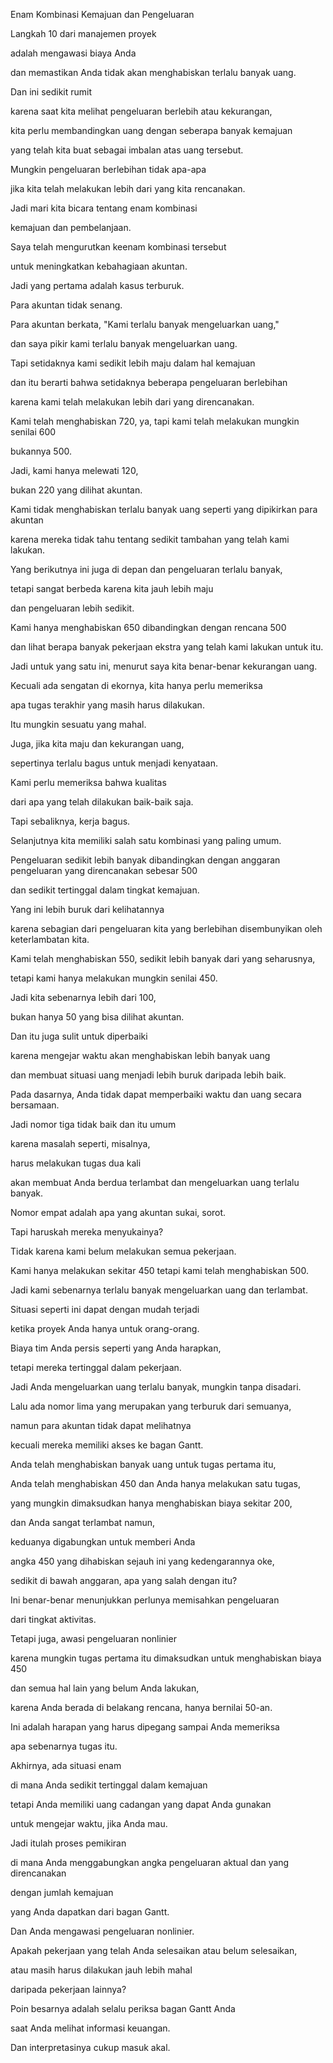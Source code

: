 Enam Kombinasi Kemajuan dan Pengeluaran

Langkah 10 dari manajemen proyek 

adalah mengawasi biaya Anda 

dan memastikan Anda tidak akan menghabiskan terlalu banyak uang.

Dan ini sedikit rumit 

karena saat kita melihat pengeluaran berlebih atau kekurangan, 

kita perlu membandingkan uang dengan seberapa banyak kemajuan 

yang telah kita buat sebagai imbalan atas uang tersebut.

Mungkin pengeluaran berlebihan tidak apa-apa 

jika kita telah melakukan lebih dari yang kita rencanakan.

Jadi mari kita bicara tentang enam kombinasi 

kemajuan dan pembelanjaan.

Saya telah mengurutkan keenam kombinasi tersebut 

untuk meningkatkan kebahagiaan akuntan.

Jadi yang pertama adalah kasus terburuk.

Para akuntan tidak senang.

Para akuntan berkata, "Kami terlalu banyak mengeluarkan uang," 

dan saya pikir kami terlalu banyak mengeluarkan uang.

Tapi setidaknya kami sedikit lebih maju dalam hal kemajuan 

dan itu berarti bahwa setidaknya beberapa pengeluaran berlebihan 

karena kami telah melakukan lebih dari yang direncanakan.

Kami telah menghabiskan 720, ya, tapi kami telah melakukan mungkin senilai 600 

bukannya 500.

Jadi, kami hanya melewati 120, 

bukan 220 yang dilihat akuntan.

Kami tidak menghabiskan terlalu banyak uang seperti yang dipikirkan para akuntan 

karena mereka tidak tahu tentang sedikit tambahan yang telah kami lakukan.

Yang berikutnya ini juga di depan dan pengeluaran terlalu banyak, 

tetapi sangat berbeda karena kita jauh lebih maju 

dan pengeluaran lebih sedikit.

Kami hanya menghabiskan 650 dibandingkan dengan rencana 500 

dan lihat berapa banyak pekerjaan ekstra yang telah kami lakukan untuk itu.

Jadi untuk yang satu ini, menurut saya kita benar-benar kekurangan uang.

Kecuali ada sengatan di ekornya, kita hanya perlu memeriksa 

apa tugas terakhir yang masih harus dilakukan.

Itu mungkin sesuatu yang mahal.

Juga, jika kita maju dan kekurangan uang, 

sepertinya terlalu bagus untuk menjadi kenyataan.

Kami perlu memeriksa bahwa kualitas 

dari apa yang telah dilakukan baik-baik saja.

Tapi sebaliknya, kerja bagus.

Selanjutnya kita memiliki salah satu kombinasi yang paling umum.

Pengeluaran sedikit lebih banyak dibandingkan dengan anggaran pengeluaran yang direncanakan sebesar 500 

dan sedikit tertinggal dalam tingkat kemajuan.

Yang ini lebih buruk dari kelihatannya 

karena sebagian dari pengeluaran kita yang berlebihan disembunyikan oleh keterlambatan kita.

Kami telah menghabiskan 550, sedikit lebih banyak dari yang seharusnya, 

tetapi kami hanya melakukan mungkin senilai 450.

Jadi kita sebenarnya lebih dari 100, 

bukan hanya 50 yang bisa dilihat akuntan.

Dan itu juga sulit untuk diperbaiki 

karena mengejar waktu akan menghabiskan lebih banyak uang 

dan membuat situasi uang menjadi lebih buruk daripada lebih baik.

Pada dasarnya, Anda tidak dapat memperbaiki waktu dan uang secara bersamaan.

Jadi nomor tiga tidak baik dan itu umum 

karena masalah seperti, misalnya, 

harus melakukan tugas dua kali 

akan membuat Anda berdua terlambat dan mengeluarkan uang terlalu banyak.

Nomor empat adalah apa yang akuntan sukai, sorot.

Tapi haruskah mereka menyukainya? 

Tidak karena kami belum melakukan semua pekerjaan.

Kami hanya melakukan sekitar 450 tetapi kami telah menghabiskan 500.

Jadi kami sebenarnya terlalu banyak mengeluarkan uang dan terlambat.

Situasi seperti ini dapat dengan mudah terjadi 

ketika proyek Anda hanya untuk orang-orang.

Biaya tim Anda persis seperti yang Anda harapkan, 

tetapi mereka tertinggal dalam pekerjaan.

Jadi Anda mengeluarkan uang terlalu banyak, mungkin tanpa disadari.

Lalu ada nomor lima yang merupakan yang terburuk dari semuanya, 

namun para akuntan tidak dapat melihatnya 

kecuali mereka memiliki akses ke bagan Gantt.

Anda telah menghabiskan banyak uang untuk tugas pertama itu, 

Anda telah menghabiskan 450 dan Anda hanya melakukan satu tugas, 

yang mungkin dimaksudkan hanya menghabiskan biaya sekitar 200, 

dan Anda sangat terlambat namun, 

keduanya digabungkan untuk memberi Anda 

angka 450 yang dihabiskan sejauh ini yang kedengarannya oke, 

sedikit di bawah anggaran, apa yang salah dengan itu? 

Ini benar-benar menunjukkan perlunya memisahkan pengeluaran 

dari tingkat aktivitas.

Tetapi juga, awasi pengeluaran nonlinier 

karena mungkin tugas pertama itu dimaksudkan untuk menghabiskan biaya 450 

dan semua hal lain yang belum Anda lakukan, 

karena Anda berada di belakang rencana, hanya bernilai 50-an.

Ini adalah harapan yang harus dipegang sampai Anda memeriksa 

apa sebenarnya tugas itu.

Akhirnya, ada situasi enam 

di mana Anda sedikit tertinggal dalam kemajuan 

tetapi Anda memiliki uang cadangan yang dapat Anda gunakan 

untuk mengejar waktu, jika Anda mau.

Jadi itulah proses pemikiran 

di mana Anda menggabungkan angka pengeluaran aktual dan yang direncanakan 

dengan jumlah kemajuan 

yang Anda dapatkan dari bagan Gantt.

Dan Anda mengawasi pengeluaran nonlinier.

Apakah pekerjaan yang telah Anda selesaikan atau belum selesaikan, 

atau masih harus dilakukan jauh lebih mahal 

daripada pekerjaan lainnya? 

Poin besarnya adalah selalu periksa bagan Gantt Anda 

saat Anda melihat informasi keuangan.

Dan interpretasinya cukup masuk akal.

